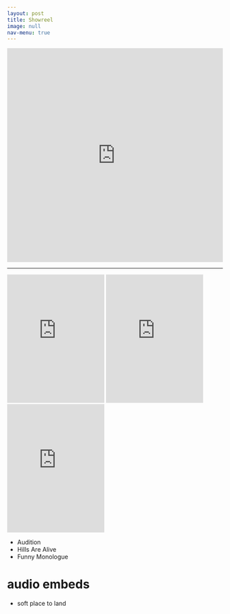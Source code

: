 ```yaml
---
layout: post
title: Showreel
image: null
nav-menu: true
---
```


<iframe width="100%" height="500" src="https://www.youtube.com/embed/4nW7mFCmjPo" title="YouTube video player" frameborder="0" allow="accelerometer; autoplay; clipboard-write; encrypted-media; gyroscope; picture-in-picture" allowfullscreen></iframe>

-----

<iframe width="45%" height="300"  src="https://www.youtube.com/embed/EEm0LktCpaE" title="YouTube video player" frameborder="0" allow="accelerometer; autoplay; clipboard-write; encrypted-media; gyroscope; picture-in-picture" allowfullscreen></iframe>

<iframe width="45%" height="300"  src="https://www.youtube.com/embed/KH1FnOqPBZc" title="YouTube video player" frameborder="0" allow="accelerometer; autoplay; clipboard-write; encrypted-media; gyroscope; picture-in-picture" allowfullscreen></iframe>

<iframe width="45%" height="300"  src="https://www.youtube.com/embed/ft3iipt-pYQ" title="YouTube video player" frameborder="0" allow="accelerometer; autoplay; clipboard-write; encrypted-media; gyroscope; picture-in-picture" allowfullscreen></iframe>


- Audition 
- Hills Are Alive 
- Funny Monologue
# audio embeds
- soft place to land
